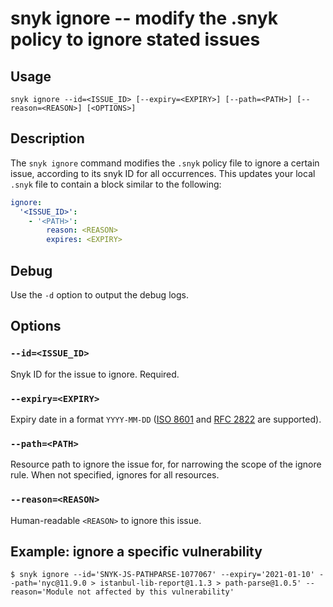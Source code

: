 # snyk ignore -- modify the .snyk policy to ignore stated issues

## Usage

`snyk ignore --id=<ISSUE_ID> [--expiry=<EXPIRY>] [--path=<PATH>] [--reason=<REASON>] [<OPTIONS>]`

## Description

The `snyk ignore` command modifies the `.snyk` policy file to ignore a certain issue, according to its snyk ID for all occurrences. This updates your local `.snyk` file to contain a block similar to the following:

```yaml
ignore:
  '<ISSUE_ID>':
    - '<PATH>':
        reason: <REASON>
        expires: <EXPIRY>
```

## Debug

Use the `-d` option to output the debug logs.

## Options

### `--id=<ISSUE_ID>`

Snyk ID for the issue to ignore. Required.

### `--expiry=<EXPIRY>`

Expiry date in a format `YYYY-MM-DD` ([ISO 8601](https://www.iso.org/iso-8601-date-and-time-format.html) and [RFC 2822](https://tools.ietf.org/html/rfc2822) are supported).

### `--path=<PATH>`

Resource path to ignore the issue for, for narrowing the scope of the ignore rule. When not specified, ignores for all resources.

### `--reason=<REASON>`

Human-readable `<REASON>` to ignore this issue.

## Example: ignore a specific vulnerability

`$ snyk ignore --id='SNYK-JS-PATHPARSE-1077067' --expiry='2021-01-10' --path='nyc@11.9.0 > istanbul-lib-report@1.1.3 > path-parse@1.0.5' --reason='Module not affected by this vulnerability'`
